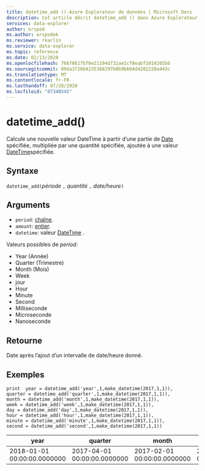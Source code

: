 ```yaml
---
title: datetime_add ()-Azure Explorateur de données | Microsoft Docs
description: Cet article décrit datetime_add () dans Azure Explorateur de données.
services: data-explorer
author: orspod
ms.author: orspodek
ms.reviewer: rkarlin
ms.service: data-explorer
ms.topic: reference
ms.date: 02/13/2020
ms.openlocfilehash: 766f0617b70e21194d731ae1cf8eabf1014265bb
ms.sourcegitcommit: 09da3f26b4235368297b8b9b604d4282228a443c
ms.translationtype: MT
ms.contentlocale: fr-FR
ms.lasthandoff: 07/28/2020
ms.locfileid: "87348545"
---
```

# <a name="datetime_add"></a>datetime_add()

Calcule une nouvelle valeur DateTime à partir d’une partie de [Date](./scalar-data-types/datetime.md) spécifiée, multipliée par une quantité spécifiée, ajoutée à une valeur [DateTime](./scalar-data-types/datetime.md)spécifiée.

## <a name="syntax"></a>Syntaxe

`datetime_add(`*période* `,` *quantité* `,` *date/heure*`)`

## <a name="arguments"></a>Arguments

* `period`: [chaîne](./scalar-data-types/string.md). 
* `amount`: [entier](./scalar-data-types/int.md).
* `datetime`: valeur [DateTime](./scalar-data-types/datetime.md) .

Valeurs possibles de *period*: 
- Year (Année)
- Quarter (Trimestre)
- Month (Mois)
- Week
- jour
- Hour
- Minute
- Second
- Milliseconde
- Microseconde
- Nanoseconde

## <a name="returns"></a>Retourne

Date après l’ajout d’un intervalle de date/heure donné.

## <a name="examples"></a>Exemples

```kusto
print  year = datetime_add('year',1,make_datetime(2017,1,1)),
quarter = datetime_add('quarter',1,make_datetime(2017,1,1)),
month = datetime_add('month',1,make_datetime(2017,1,1)),
week = datetime_add('week',1,make_datetime(2017,1,1)),
day = datetime_add('day',1,make_datetime(2017,1,1)),
hour = datetime_add('hour',1,make_datetime(2017,1,1)),
minute = datetime_add('minute',1,make_datetime(2017,1,1)),
second = datetime_add('second',1,make_datetime(2017,1,1))

```

|year|quarter|month|week|day|hour|minute|second|
|---|---|---|---|---|---|---|---|
|2018-01-01 00:00:00.0000000|2017-04-01 00:00:00.0000000|2017-02-01 00:00:00.0000000|2017-01-08 00:00:00.0000000|2017-01-02 00:00:00.0000000|2017-01-01 01:00:00.0000000|2017-01-01 00:01:00.0000000|2017-01-01 00:00:01.0000000|






